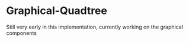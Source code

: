 # Graphical-Quadtree

Still very early in this implementation, currently working on the graphical components
